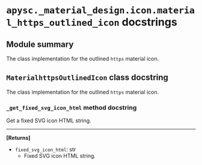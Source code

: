 # `apysc._material_design.icon.material_https_outlined_icon` docstrings

## Module summary

The class implementation for the outlined `https` material icon.

## `MaterialhttpsOutlinedIcon` class docstring

The class implementation for the outlined `https` material icon.

### `_get_fixed_svg_icon_html` method docstring

Get a fixed SVG icon HTML string.<hr>

**[Returns]**

- `fixed_svg_icon_html`: str
  - Fixed SVG icon HTML string.
